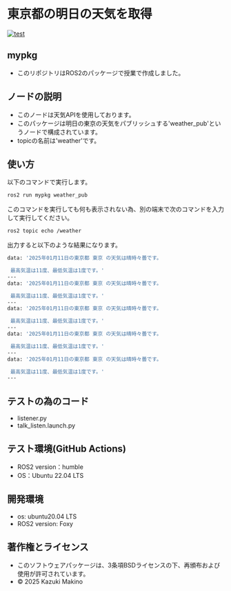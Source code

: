 # 東京都の明日の天気を取得

[![test](https://github.com/makino315/New_ros2/actions/workflows/test.yml/badge.svg)](https://github.com/makino315/New_ros2/actions/workflows/test.yml)

## mypkg
- このリポジトリはROS2のパッケージで授業で作成しました。

## ノードの説明
- このノードは天気APIを使用しております。
- このパッケージは明日の東京の天気をパブリッシュする'weather_pub'というノードで構成されています。
- topicの名前は'weather'です。

## 使い方
以下のコマンドで実行します。
```bash
ros2 run mypkg weather_pub
```
このコマンドを実行しても何も表示されない為、別の端末で次のコマンドを入力して実行してください。
 ```bash
 ros2 topic echo /weather
 ```
 出力すると以下のような結果になります。
 ```bash
 data: '2025年01月11日の東京都 東京 の天気は晴時々曇です。

  最高気温は11度、最低気温は1度です。'
---
data: '2025年01月11日の東京都 東京 の天気は晴時々曇です。

  最高気温は11度、最低気温は1度です。'
---
data: '2025年01月11日の東京都 東京 の天気は晴時々曇です。

  最高気温は11度、最低気温は1度です。'
---
data: '2025年01月11日の東京都 東京 の天気は晴時々曇です。

  最高気温は11度、最低気温は1度です。'
---
data: '2025年01月11日の東京都 東京 の天気は晴時々曇です。

  最高気温は11度、最低気温は1度です。'
---
```

## テストの為のコード
- listener.py
- talk_listen.launch.py

## テスト環境(GitHub Actions)
- ROS2 version：humble
- OS：Ubuntu 22.04 LTS

## 開発環境
- os: ubuntu20.04 LTS
- ROS2 version: Foxy

## 著作権とライセンス
- このソフトウェアパッケージは、3条項BSDライセンスの下、再頒布および使用が許可されています。
- © 2025 Kazuki Makino
